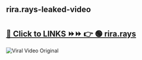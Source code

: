 
 ## rira.rays-leaked-video 

# <h2><a href="https://clipsfans.com/rira.rays&ref=git">🔗 Click to LINKS ⏩⏩ 👉 🟢 rira.rays </a></h2>

<a href="https://clipsfans.com/rira.rays&ref=git" rel="nofollow" data-target="animated-image.originalLink"><img src="https://i.ibb.co.com/xMMVF88/686577567.gif" alt="Viral Video Original" style="max-width: 100%; display: inline-block;" data-target="animated-image.originalImage"></a>
